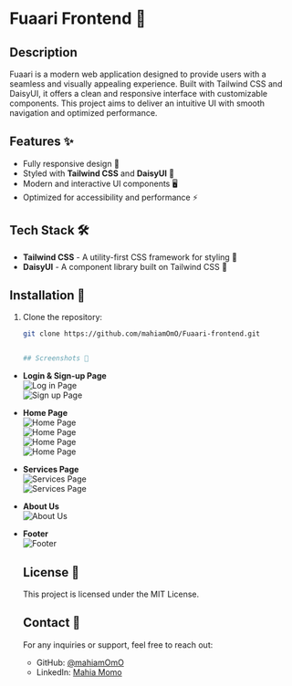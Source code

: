 # Fuaari Frontend 🚀

## Description  
Fuaari is a modern web application designed to provide users with a seamless and visually appealing experience. Built with Tailwind CSS and DaisyUI, it offers a clean and responsive interface with customizable components. This project aims to deliver an intuitive UI with smooth navigation and optimized performance.

## Features ✨  
- Fully responsive design 📱  
- Styled with **Tailwind CSS** and **DaisyUI** 🎨  
- Modern and interactive UI components 🖥️  
- Optimized for accessibility and performance ⚡  

## Tech Stack 🛠️  
- **Tailwind CSS** - A utility-first CSS framework for styling 🎨  
- **DaisyUI** - A component library built on Tailwind CSS 🌼  

## Installation 🚀  
1. Clone the repository:  
   ```bash
   git clone https://github.com/mahiamOmO/Fuaari-frontend.git


   ## Screenshots 📸

- **Login & Sign-up Page**  
  ![Log in Page](./screenshot/log_in.png)  
  ![Sign up Page](./screenshot/sign_up.png)  

- **Home Page**  
  ![Home Page](./screenshot/home_page_1.png)  
  ![Home Page](./screenshot/home_page_2.png)  
  ![Home Page](./screenshot/home_page_3.png)  
  ![Home Page](./screenshot/home_page_4.png)  

- **Services Page**  
  ![Services Page](./screenshot/services.png)  
  ![Services Page](./screenshot/services-1.png)  

- **About Us**  
  ![About Us](./screenshot/services.png)  

- **Footer**  
  ![Footer](./screenshot/footer.png)  



     ## License 📜

     This project is licensed under the MIT License.
     
     ## Contact 📩
     
     For any inquiries or support, feel free to reach out:
     
     - GitHub: [@mahiamOmO](https://github.com/mahiamOmO)
     - LinkedIn: [Mahia Momo](https://www.linkedin.com/in/mahiamomo12/)